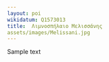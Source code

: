 ```yaml
---
layout: poi
wikidatum: Q1573013
title:  Λιμνοσπήλαιο Μελισσάνης
assets/images/Melissani.jpg
---
```


Sample text 
